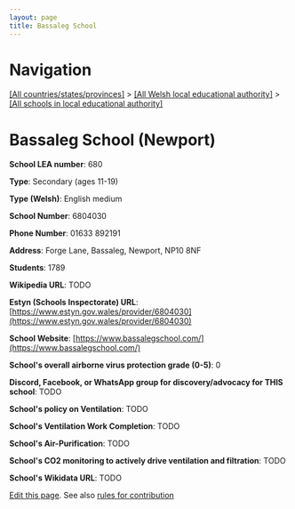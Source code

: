 ```yaml
---
layout: page
title: Bassaleg School
---
```

# Navigation

[[All countries/states/provinces]](../../..) > [[All Welsh local educational authority]](../..) > [[All schools in local educational authority]](..)

# Bassaleg School (Newport)

**School LEA number**: 680

**Type**: Secondary (ages 11-19)

**Type (Welsh)**: English medium

**School Number**: 6804030

**Phone Number**: 01633 892191

**Address**: Forge Lane, Bassaleg, Newport, NP10 8NF

**Students**: 1789

**Wikipedia URL**: TODO

**Estyn (Schools Inspectorate) URL**: [https://www.estyn.gov.wales/provider/6804030](https://www.estyn.gov.wales/provider/6804030)

**School Website**: [https://www.bassalegschool.com/](https://www.bassalegschool.com/)

**School's overall airborne virus protection grade (0-5)**: 0

**Discord, Facebook, or WhatsApp group for discovery/advocacy for THIS school**: TODO

**School's policy on Ventilation**: TODO

**School's Ventilation Work Completion**: TODO

**School's Air-Purification**: TODO

**School's CO2 monitoring to actively drive ventilation and filtration**: TODO

**School's Wikidata URL**: TODO




[Edit this page](https://github.com/VentilationProject/Wales/edit/prif/./Newport/Bassaleg_School.md). See also [rules for contribution](../../../contribution-rules/)